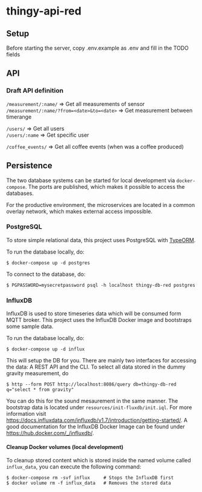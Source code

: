 # thingy-api-red

## Setup

Before starting the server, copy .env.example as .env and fill in the TODO fields 

## API

### Draft API definition

`/measurement/:name/` => Get all measurements of sensor   
`/measurement/:name/?from=<date>&to=<date>` => Get measurement between timerange

`/users/` => Get all users  
`/users/:name` => Get specific user

`/coffee_events/` => Get all coffee events (when was a coffee produced)

## Persistence
The two database systems can be started for local development via `docker-compose`. The ports are published, which makes it possible to access the databases. 

For the productive environment, the microservices are located in a common overlay network, which makes external access impossible.

### PostgreSQL
To store simple relational data, this project uses PostgreSQL with [TypeORM](https://github.com/typeorm/typeorm).

To run the database locally, do:

    $ docker-compose up -d postgres
    
To connect to the database, do:

    $ PGPASSWORD=mysecretpassword psql -h localhost thingy-db-red postgres

### InfluxDB
InfluxDB is used to store timeseries data which will be consumed form MQTT broker.
This project uses the InfluxDB Docker image and bootstraps some sample data.

To run the database locally, do:

    $ docker-compose up -d influx

This will setup the DB for you. There are mainly two interfaces for accessing the data: A REST API and the CLI.
To select all data stored in the dummy gravity measurement, do

    $ http --form POST http://localhost:8086/query db=thingy-db-red q="select * from gravity"

You can do this for the sound mesaurement in the same manner. The bootstrap data is located under `resources/init-fluxdb/init.iql`.
For more information visit https://docs.influxdata.com/influxdb/v1.7/introduction/getting-started/. A good documentation for
the InfluxDB Docker Image can be found under https://hub.docker.com/_/influxdb/.

#### Cleanup Docker volumes (local development)
To cleanup stored content which is stored inside the named volume called `influx_data`, you can execute the following command:

    $ docker-compose rm -svf influx     # Stops the InfluxDB first
    $ docker volume rm -f influx_data   # Removes the stored data